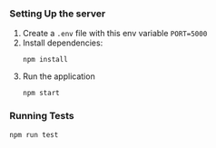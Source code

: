 ### Setting Up the server

1. Create a `.env` file with this env variable ```PORT=5000```
2. Install dependencies:
    ```
    npm install
    ```
3. Run the application
    ```
    npm start
    ```

### Running Tests
```
npm run test
```